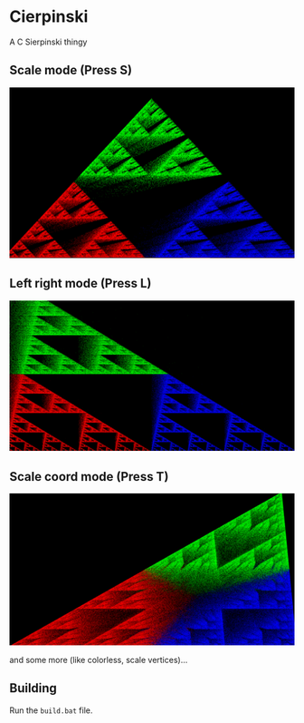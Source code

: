 # Cierpinski

A C Sierpinski thingy

## Scale mode (Press S)
![Sierpinski Fractal](s.png)

## Left right mode (Press L)
![Sierpinski Fractal](l.png)

## Scale coord mode (Press T)
![Sierpinski Fractal](t.png)

and some more (like colorless, scale vertices)...
## Building

Run the `build.bat` file.
